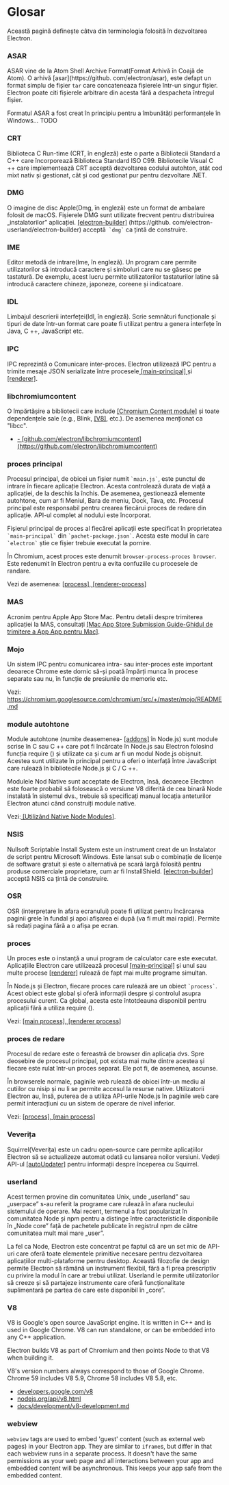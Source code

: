 # Glosar

Această pagină definește câtva din terminologia folosită în dezvoltarea Electron.

### ASAR

ASAR vine de la Atom Shell Archive Format(Format Arhivă în Coajă de Atom). O arhivă \[asar\](https://github. com/electron/asar), este defapt un format simplu de fișier `tar` care concateneaza fișierele într-un singur fișier. Electron poate citi fișierele arbitrare din acesta fără a despacheta întregul fișier.

Formatul ASAR a fost creat în principiu pentru a îmbunătăți performanțele în Windows... TODO

### CRT

Biblioteca C Run-time (CRT, în engleză) este o parte a Bibliotecii Standard a C++ care încorporează Biblioteca Standard ISO C99. Bibliotecile Visual C ++ care implementează CRT acceptă dezvoltarea codului autohton, atât cod mixt nativ și gestionat, cât și cod gestionat pur pentru dezvoltare .NET.

### DMG

O imagine de disc Apple(Dmg, în engleză) este un format de ambalare folosit de macOS. Fișierele DMG sunt utilizate frecvent pentru distribuirea „instalatorilor” aplicației. [[electron-builder]](https://github.com/electron-userland/electron-builder) (https://github. com/electron-userland/electron-builder) acceptă``  `dmg` `` ca țintă de construire.

### IME

Editor metodă de intrare(Ime, în engleză). Un program care permite utilizatorilor să introducă caractere și simboluri care nu se găsesc pe tastatură. De exemplu, acest lucru permite utilizatorilor tastaturilor latine să introducă caractere chineze, japoneze, coreene și indicatoare.

### IDL

Limbajul descrierii interfeței(Idl, în engleză). Scrie semnături funcționale și tipuri de date într-un format care poate fi utilizat pentru a genera interfețe în Java, C ++, JavaScript etc.

### IPC

IPC reprezintă o Comunicare inter-proces. Electron utilizează IPC pentru a trimite mesaje JSON serializate între procesele[ [main-principal] ](#main-process) și [[renderer]](#renderer-process).

### libchromiumcontent

O împărtășire a bibliotecii care include [[Chromium Content module]](https://www.chromium.org/developers/content-module) și toate dependențele sale (e.g., Blink, [[V8]](#v8), etc.). De asemenea menționat ca "libcc".

- [- \[github.com/electron/libchromiumcontent\](https://github.com/electron/libchromiumcontent)](https://github.com/electron/libchromiumcontent)

### proces principal

Procesul principal, de obicei un fișier numit `` `main.js` ``, este punctul de intrare în fiecare aplicație Electron. Acesta controlează durata de viață a aplicației, de la deschis la închis. De asemenea, gestionează elemente autohtone, cum ar fi Meniul, Bara de meniu, Dock, Tava, etc. Procesul principal este responsabil pentru crearea fiecărui proces de redare din aplicație. API-ul complet al nodului este încorporat.

Fișierul principal de proces al fiecărei aplicații este specificat în proprietatea `` `main-principal` `` din `` `pachet-package.json` ``. Acesta este modul în care `` `electron` `` știe ce fișier trebuie executat la pornire.

În Chromium, acest proces este denumit `browser-process-proces browser`. Este redenumit în Electron pentru a evita confuziile cu procesele de randare.

Vezi de asemenea: [[process]](#process),[ [renderer-process]](#renderer-process)

### MAS

Acronim pentru Apple App Store Mac. Pentru detalii despre trimiterea aplicației la MAS, consultați [[Mac App Store Submission Guide-Ghidul de trimitere a App App pentru Mac]](tutorial/mac-app-store-submission-guide.md).

### Mojo

Un sistem IPC pentru comunicarea intra- sau inter-proces este important deoarece Chrome este dornic să-și poată împărți munca în procese separate sau nu, în funcție de presiunile de memorie etc.

Vezi: https://chromium.googlesource.com/chromium/src/+/master/mojo/README.md

### module autohtone

Module autohtone (numite deasemenea- [[addons]](https://nodejs.org/api/addons.html) în Node.js) sunt module scrise în C sau C ++ care pot fi încărcate în Node.js sau Electron folosind funcția require () și utilizate ca și cum ar fi un modul Node.js obișnuit. Acestea sunt utilizate în principal pentru a oferi o interfață între JavaScript care rulează în bibliotecile Node.js și C / C ++.

Modulele Nod Native sunt acceptate de Electron, însă, deoarece Electron este foarte probabil să folosească o versiune V8 diferită de cea binară Node instalată în sistemul dvs., trebuie să specificați manual locația anteturilor Electron atunci când construiți module native.

Vezi:[ [Utilizând Native Node Modules]](tutorial/using-native-node-modules.md).

### NSIS

Nullsoft Scriptable Install System este un instrument creat de un Instalator de script pentru Microsoft Windows. Este lansat sub o combinație de licențe de software gratuit și este o alternativă pe scară largă folosită pentru produse comerciale proprietare, cum ar fi InstallShield. [[electron-builder]](https://github.com/electron-userland/electron-builder) acceptă NSIS ca țintă de construire.

### OSR

OSR (interpretare în afara ecranului) poate fi utilizat pentru încărcarea paginii grele în fundal și apoi afișarea ei după (va fi mult mai rapid). Permite să redați pagina fără a o afișa pe ecran.

### proces

Un proces este o instanță a unui program de calculator care este executat. Aplicațiile Electron care utilizează procesul [[main-principal]](#main-process) și unul sau multe procese [[renderer]](#renderer-process) rulează de fapt mai multe programe simultan.

În Node.js și Electron, fiecare proces care rulează are un obiect `` `process` ``. Acest obiect este global și oferă informații despre și controlul asupra procesului curent. Ca global, acesta este întotdeauna disponibil pentru aplicații fără a utiliza require ().

Vezi: [[main process]](#main-process),[ [renderer process]](#renderer-process)

### proces de redare

Procesul de redare este o fereastră de browser din aplicația dvs. Spre deosebire de procesul principal, pot exista mai multe dintre acestea și fiecare este rulat într-un proces separat. Ele pot fi, de asemenea, ascunse.

În browserele normale, paginile web rulează de obicei într-un mediu al cutiilor cu nisip și nu li se permite accesul la resurse native. Utilizatorii Electron au, însă, puterea de a utiliza API-urile Node.js în paginile web care permit interacțiuni cu un sistem de operare de nivel inferior.

Vezi: [[process]](#process),[ [main process]](#main-process)

### Veverița

Squirrel(Veverița) este un cadru open-source care permite aplicațiilor Electron să se actualizeze automat odată cu lansarea noilor versiuni. Vedeți API-ul [[autoUpdater]](api/auto-updater.md) pentru informații despre începerea cu Squirrel.

### userland

Acest termen provine din comunitatea Unix, unde „userland” sau „userpace” s-au referit la programe care rulează în afara nucleului sistemului de operare. Mai recent, termenul a fost popularizat în comunitatea Node și npm pentru a distinge între caracteristicile disponibile în „Node core” față de pachetele publicate în registrul npm de către comunitatea mult mai mare „user”.

La fel ca Node, Electron este concentrat pe faptul că are un set mic de API-uri care oferă toate elementele primitive necesare pentru dezvoltarea aplicațiilor multi-plataforme pentru desktop. Această filozofie de design permite Electron să rămână un instrument flexibil, fără a fi prea prescriptiv cu privire la modul în care ar trebui utilizat. Userland le permite utilizatorilor să creeze și să partajeze instrumente care oferă funcționalitate suplimentară pe partea de care este disponibil în „core”.

### V8

V8 is Google's open source JavaScript engine. It is written in C++ and is used in Google Chrome. V8 can run standalone, or can be embedded into any C++ application.

Electron builds V8 as part of Chromium and then points Node to that V8 when building it.

V8's version numbers always correspond to those of Google Chrome. Chrome 59 includes V8 5.9, Chrome 58 includes V8 5.8, etc.

- [developers.google.com/v8](https://developers.google.com/v8)
- [nodejs.org/api/v8.html](https://nodejs.org/api/v8.html)
- [docs/development/v8-development.md](development/v8-development.md)

### webview

`webview` tags are used to embed 'guest' content (such as external web pages) in your Electron app. They are similar to `iframe`s, but differ in that each webview runs in a separate process. It doesn't have the same permissions as your web page and all interactions between your app and embedded content will be asynchronous. This keeps your app safe from the embedded content.